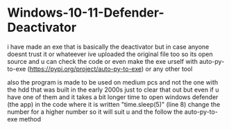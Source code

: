# Windows-10-11-Defender-Deactivator
i have made an exe that is basically the deactivator but in case anyone doesnt trust it or whateever ive uploaded the original file too so its open source and u can check the code or even make the exe urself with auto-py-to-exe (https://pypi.org/project/auto-py-to-exe) or any other tool

also the program is made to be used on medium pcs and not the one with the hdd that was built in the early 2000s just to clear that out but even if u have one of them and it takes a bit longer time to open windows defender (the app) in the code where it is written "time.sleep(5)" (line 8) change the number for a higher number so it will suit u and the follow the auto-py-to-exe method
